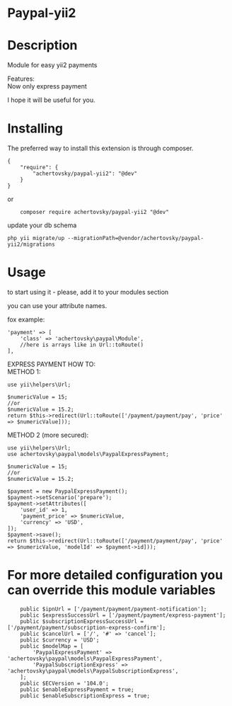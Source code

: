 # Paypal-yii2

Description
======
Module for easy yii2 payments

Features:  
Now only express payment

I hope it will be useful for you. 


Installing
======
The preferred way to install this extension is through composer.

```
{
	"require": {
	    "achertovsky/paypal-yii2": "@dev"
    }
}
```

or

```
	composer require achertovsky/paypal-yii2 "@dev"
```

update your db schema

```
php yii migrate/up --migrationPath=@vendor/achertovsky/paypal-yii2/migrations
```
Usage
======
to start using it - please, add it to your modules section

you can use your attribute names.

fox example: 
```
'payment' => [
    'class' => 'achertovsky\paypal\Module',
    //here is arrays like in Url::toRoute()
],
```
EXPRESS PAYMENT HOW TO:  
METHOD 1:  
```
use yii\helpers\Url;

$numericValue = 15;
//or
$numericValue = 15.2;
return $this->redirect(Url::toRoute(['/payment/payment/pay', 'price' => $numericValue]));
```
METHOD 2 (more secured):
```
use yii\helpers\Url;
use achertovsky\paypal\models\PaypalExpressPayment;

$numericValue = 15;
//or
$numericValue = 15.2;

$payment = new PaypalExpressPayment();
$payment->setScenario('prepare');
$payment->setAttributes([
	'user_id' => 1,
	'payment_price' => $numericValue,
	'currency' => 'USD',
]);
$payment->save();
return $this->redirect(Url::toRoute(['/payment/payment/pay', 'price' => $numericValue, 'modelId' => $payment->id]));
```

For more detailed configuration you can override this module variables
======
```
    public $ipnUrl = ['/payment/payment/payment-notification'];
    public $expressSuccessUrl = ['/payment/payment/express-payment'];
    public $subscriptionExpressSuccessUrl = ['/payment/payment/subscription-express-confirm'];
    public $cancelUrl = ['/', '#' => 'cancel'];
    public $currency = 'USD';
    public $modelMap = [
        'PaypalExpressPayment' => 'achertovsky\paypal\models\PaypalExpressPayment',
        'PaypalSubscriptionExpress' => 'achertovsky\paypal\models\PaypalSubscriptionExpress',
    ];
    public $ECVersion = '104.0';
    public $enableExpressPayment = true;
    public $enableSubscriptionExpress = true;
```